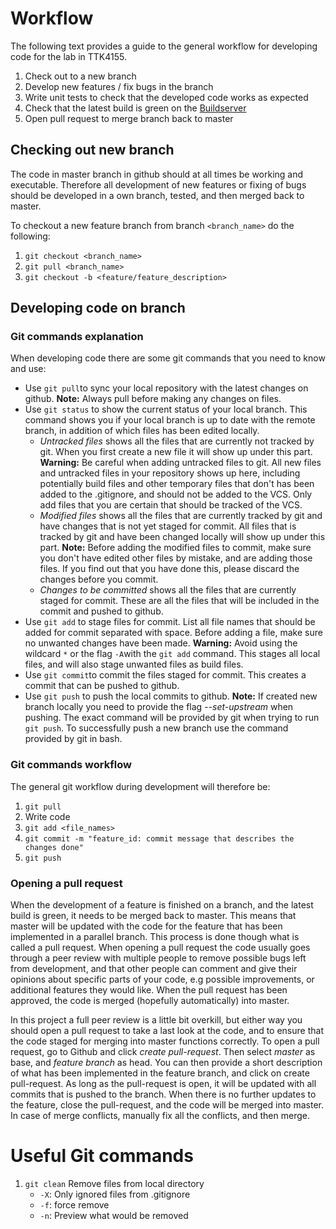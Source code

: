 # Workflow

The following text provides a guide to the general workflow for developing code for the lab in TTK4155.
1. Check out to a new branch
2. Develop new features / fix bugs in the branch
3. Write unit tests to check that the developed code works as expected
4. Check that the latest build is green on the [Buildserver](https://drone.viestinta.eu/)
5. Open pull request to merge branch back to master


## Checking out new branch

The code in master branch in github should at all times be working and executable. Therefore all development of new features or fixing of bugs should be developed in a own branch, tested, and then merged back to master.

To checkout a new feature branch from branch `<branch_name>` do the following:
1. `git checkout <branch_name>`
2. `git pull <branch_name>`
3. `git checkout -b <feature/feature_description>`

## Developing code on branch

### Git commands explanation
When developing code there are some git commands that you need to know and use:
* Use `git pull`to sync your local repository with the latest changes on github.
    **Note:** Always pull before making any changes on files.
* Use `git status` to show the current status of your local branch. This command shows you if your local branch is up to date with the remote branch, in addition of which files has been edited locally.
    * *Untracked files* shows all the files that are currently not tracked by git. When you first create a new file it will show up under this part. 
    **Warning:** Be careful when adding untracked files to git. All new files and untracked files in your repository shows up here, including potentially build files and other temporary files that don't has been added to the .gitignore, and should not be added to the VCS. Only add files that you are certain that should be tracked of the VCS.
    * *Modified files* shows all the files that are currently tracked by git and have changes that is not yet staged for commit. All files that is tracked by git and have been changed locally will show up under this part.
    **Note:** Before adding the modified files to commit, make sure you don't have edited other files by mistake, and are adding those files. If you find out that you have done this, please discard the changes before you commit. 
    * *Changes to be committed* shows all the files that are currently staged for commit. These are all the files that will be included in the commit and pushed to github.
* Use `git add` to stage files for commit. List all file names that should be added for commit separated with space. Before adding a file, make sure no unwanted changes have been made.
 **Warning:** Avoid using the wildcard `*` or the flag `-A`with the `git add` command. This stages all  local files, and will also stage unwanted files as build files.
* Use `git commit`to commit the files staged for commit. This creates a commit that can be pushed to github.
* Use `git push` to push the local commits to github.
    **Note:** If created new branch locally you need to provide the flag *--set-upstream* when pushing. The exact command will be provided by git when trying to run `git push`. To successfully push a new branch use the command provided by git in bash.

### Git commands workflow
The general git workflow during development will therefore be:
1. `git pull`
2. Write code
3. `git add <file_names>`
4. `git commit -m "feature_id: commit message that describes the changes done"`
5. `git push`



### Opening a pull request
When the development of a feature is finished on a branch, and the latest build is green, it needs to be merged back to master. This means that master will be updated with the code for the feature that has been implemented in a parallel branch. This process is done though what is called a pull request. When opening a pull request the code usually goes through a peer review with multiple people to remove possible bugs left from development, and that other people can comment and give their opinions about specific parts of your code, e.g possible improvements, or additional features they would like. When the pull request has been approved, the code is merged (hopefully automatically) into master.

In this project a full peer review is a little bit overkill, but either way you should open a pull request to take a last look at the code, and to ensure that the code staged for merging into master functions correctly. To open a pull request, go to Github and click *create pull-request*. Then select *master* as base, and *feature branch* as head. You can then provide a short description of what has been implemented in the feature branch, and click on create pull-request. As long as the pull-request is open, it will be updated with all commits that is pushed to the branch. When there is no further updates to the feature, close the pull-request, and the code will be merged into master. In case of merge conflicts, manually fix all the conflicts, and then merge.


# Useful Git commands
1.  `git clean` Remove files from local directory
    * `-X`: Only ignored files from .gitignore
    * `-f`: force remove
    * `-n`: Preview what would be removed


